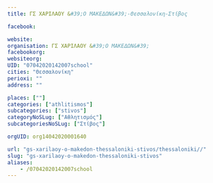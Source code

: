 ```yaml
---
title: ΓΣ ΧΑΡΙΛΑΟΥ &#39;Ο ΜΑΚΕΔΩΝ&#39;-Θεσσαλονίκη-Στίβος

facebook:

website:
organisation: ΓΣ ΧΑΡΙΛΑΟΥ &#39;Ο ΜΑΚΕΔΩΝ&#39;
facebookorg:
websiteorg:
UID: "07042020142007school"
cities: "Θεσσαλονίκη"
perioxi: ""
address: ""

places: [""]
categories: ["athlitismos"]
subcategories: ["stivos"]
categoryNoSLug: ["Αθλητισμός"]
subcategoriesNoSLug: ["Στίβος"]

orgUID: org14042020001640

url: "gs-xarilaoy-o-makedon-thessaloniki-stivos/thessaloniki//"
slug: "gs-xarilaoy-o-makedon-thessaloniki-stivos"
aliases:
    - /07042020142007school
---
```





